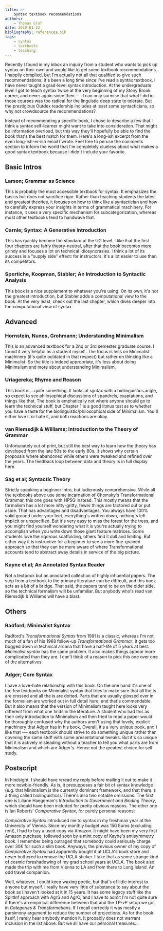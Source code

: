 ```yaml
---
title: >-
    Syntax textbook recommendations
authors:
    - Thomas Graf
date: 2020-01-22
bibliography: references.bib
tags:
    - syntax
    - textbooks
    - teaching
---
```


<!-- START_SUMMARY_BLOCK -->
Recently I found in my inbox an inquiry from a student who wants to pick up syntax on their own and would like to get some textbook recommendations.
I happily complied, but I'm actually not all that qualified to give such recommendations.
It's been a long time since I've read a syntax textbook.
I have never taught a grad-level syntax introduction.
At the undergraduate level I got to teach syntax twice at the very beginning of my Stony Brook career, and never again since then --- I can only surmise that what I did in those courses was too radical for the linguistic deep state to tolerate.
But the prestigious Outdex readership includes at least some syntacticians, so why not crowdsource the recommendations?
<!-- END_SUMMARY_BLOCK -->

Instead of recommending a specific book, I chose to describe a few that I think a syntax self-learner might want to take into consideration.
That might be information overload, but this way they'll hopefully be able to find the book that's the best match for them.
Here's a long-ish excerpt from the even long-ish-er-ish email I wrote.
Feel free to peruse the comments section to inform the world that I'm completely clueless about what makes a good syntax textbook because I didn't include your favorite.


## Basic Intros

### Larson; Grammar as Science

This is probably the most accessible textbook for syntax.
It emphasizes the basics but does not sacrifice rigor.
Rather than teaching students the latest and greatest theories, it focuses on how to think like a syntactician and how to carefully express your insights in terms of grammatical machinery.
For instance, it uses a very specific mechanism for subcategorization, whereas most other textbooks tend to handwave that.

### Carnie; Syntax: A Generative Introduction

This has quickly become the standard at the UG level.
I like that the first four chapters are fairly theory-neutral, after that the book becomes more grindy and focuses a lot on technical idiosyncrasies.
I think a lot of its success is a "supply side" effect: for instructors, it's a lot easier to use than its competitors. 

### Sportiche, Koopman, Stabler; An Introduction to Syntactic Analysis

This book is a nice supplement to whatever you're using.
On its own, it's not the greatest introduction, but Stabler adds a computational view to the book.
At the very least, check out the last chapter, which dives deeper into the computational view of syntax.


## Advanced

### Hornstein, Nunes, Grohmann; Understanding Minimalism

This is an advanced textbook for a 2nd or 3rd semester graduate course. 
I found it very helpful as a student myself.
The focus is less on Minimalist machinery (it's quite outdated in that respect) but rather on thinking like a Minimalist.
So the title is indeed appropriate, it's less about doing Minimalism and more about understanding Minimalism.

### Uriagereka; Rhyme and Reason

This book is... quite something.
It looks at syntax with a biolinguistics angle, so expect to see philosophical discussions of spandrels, exaptations, and things like that.
The book is emphatically not where anyone should go to learn the technical stuff, but Chapter 1 is a good litmus test as to whether you have a taste for the biolinguistic/philosophical side of Minimalism. 
You'll either love it or hate it, and both reactions are okay.

### van Riemsdijk & Williams; Introduction to the Theory of Grammar

Unfortunately out of print, but still the best way to learn how the theory has developed from the late 50s to the early 80s.
It shows why certain proposals where abandoned while others were tweaked and refined over the years.
The feedback loop between data and theory is in full display here.

### Sag et al; Syntactic Theory

Strictly speaking a beginner intro, but ludicrously comprehensive. 
While all the textbooks above use some incarnation of Chomsky's Transformational Grammar, this one goes with HPSG instead.
This mostly means that the formalism has a lot more nitty-gritty, fewer things are factored out or put aside.
That has advantages and disadvantages.
You always have 100% solid ground under your feet, everything's written down, nothing's left implicit or unspecified.
But it's very easy to miss the forest for the trees, and you might find yourself wondering what it is you're actually trying to accomplish when you write down those giant feature matrices.
Some students love the rigorous scaffolding, others find it dull and limiting.
But either way it is instructive for a beginner to see a more fine-grained approach so that they can be more aware of where Transformational accounts tend to abstract away details in service of the big picture.

### Kayne et al; An Annotated Syntax Reader

Not a textbook but an annotated collection of highly influential papers.
The step from a textbook to the primary literature can be difficult, and this book acts as a bit of a bridge.
That said, the papers tend to be on the older side, so the technical formalism will be unfamiliar.
But anybody who's read van Riemsdijk & Williams will have a blast.


## Others

### Radford; Minimalist Syntax

Radford's *Transformational Syntax* from 1981 is a classic, whereas I'm not much of a fan of his 1988 follow-up *Transformational Grammar*.
It gets too bogged down in technical arcana that have a half-life of 5 years at best.
*Minimalist syntax* has the same problem.
It also makes things appear more complicated than they are.
I can't think of a reason to pick this one over one of the alternatives.


### Adger; Core Syntax

I have a love-hate relationship with this book.
On the one hand it's one of the few textbooks on Minimalist syntax that tries to make sure that all the ts are crossed and all the is are dotted.
Parts that are usually glossed over in the formalism are worked out in full detail here, and that's commendable.
But it also means that the version of Minimalism taught here looks very different from what one finds in the literature.
A student who had this as their only introduction to Minimalism and then tried to read a paper would be thoroughly confused why the authors aren't using that lovely, explicit machinery that Adger has in his book.
Overall, it's a very unique book, and I like that --- each textbook should strive to do something unique rather than covering the same stuff with some presentational tweaks.
But it's so unique that it is actively misleading without a teacher to tell you what parts are from Minimalism and which are Adger's.
Hence not the greatest choice for self study.


## Postscript

In hindsight, I should have reread my reply before mailing it out to make it more newbie-friendly.
As is, it presupposes a fair bit of syntax knowledge (e.g. that Minimalism is the currently dominant framework, and that there is a thing called biolinguistics).
There's also two notable omissions.
The first one is Liliane Haegeman's *Introduction to Government and Binding Theory*, which should have been included for pretty obvious reasons.
The other one is Ian Roberts' *Comparative Syntax*, for purely personal reasons:

*Comparative Syntax* introduced me to syntax in my freshman year at the University of Vienna.
Since my monthly budget was 150 Euros (excluding rent), I had to buy a used copy via Amazon.
It might have been my very first Amazon purchase, followed soon by a mint copy of Kayne's antisymmetry book.
I remember being outraged that somebody could seriously charge over 30€ for such a slim book.
Anyways, the previous owner of my copy of *Comparative Syntax* had apparently bought it at UCLA's book store and never bothered to remove the UCLA sticker.
I take that as some strange kind of cosmic foreshadowing of my grad school years at UCLA.
The book also made the trip with me from Vienna to LA and from there to Long Island.
An odd travel companion.

Well, whatever, I could keep waxing poetic, but that's of little interest to anyone but myself.
I really have very little of substance to say about the book as I haven't looked at it in 15 years.
It has some legacy stuff like the SplitInf approach with AgrS and AgrO, and I have to admit I'm not quite sure if there's an empirical difference between that and the TP-*v*P setup we got in *Categories & Transformations*.
If I recall correctly it was mostly a parsimony argument to reduce the number of projections.
As for the book itself, I rarely hear anybody mention it.
It probably does not warrant inclusion in the list above.
But we all have our personal treasures...
